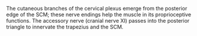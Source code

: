 The cutaneous branches of the cervical plexus emerge from the posterior edge of the SCM; these nerve endings help the muscle in its proprioceptive functions. The accessory nerve (cranial nerve XI) passes into the posterior triangle to innervate the trapezius and the SCM.